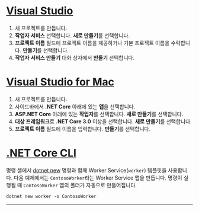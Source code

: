# <a name="visual-studio"></a>[Visual Studio](#tab/visual-studio)

1. 새 프로젝트를 만듭니다.
1. **작업자 서비스** 선택합니다. **새로 만들기**를 선택합니다.
1. **프로젝트 이름** 필드에 프로젝트 이름을 제공하거나 기본 프로젝트 이름을 수락합니다. **만들기**를 선택합니다.
1. **작업자 서비스 만들기** 대화 상자에서 **만들기** 선택합니다.

# <a name="visual-studio-for-mac"></a>[Visual Studio for Mac](#tab/visual-studio-mac)

1. 새 프로젝트를 만듭니다.
1. 사이드바에서 **.NET Core** 아래에 있는 **앱**을 선택합니다.
1. **ASP.NET Core** 아래에 있는 **작업자**를 선택합니다. **새로 만들기**를 선택합니다.
1. **대상 프레임워크**로 **.NET Core 3.0** 이상을 선택합니다. **새로 만들기**를 선택합니다.
1. **프로젝트 이름** 필드에 이름을 입력합니다. **만들기**를 선택합니다.

# <a name="net-core-cli"></a>[.NET Core CLI](#tab/netcore-cli)

명령 셸에서 [dotnet new](/dotnet/core/tools/dotnet-new) 명령과 함께 Worker Service(`worker`) 템플릿을 사용합니다. 다음 예제에서는 `ContosoWorker`라는 Worker Service 앱을 만듭니다. 명령이 실행될 때 `ContosoWorker` 앱의 폴더가 자동으로 만들어집니다.

```dotnetcli
dotnet new worker -o ContosoWorker
```

---
